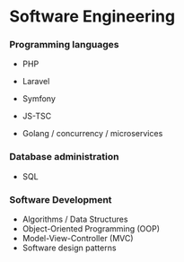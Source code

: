 # Software Engineering

### Programming languages

- PHP
- Laravel
- Symfony

- JS-TSC

- Golang / concurrency / microservices

### Database administration

- SQL

### Software Development

- Algorithms / Data Structures
- Object-Oriented Programming (OOP)
- Model-View-Controller (MVC)
- Software design patterns
